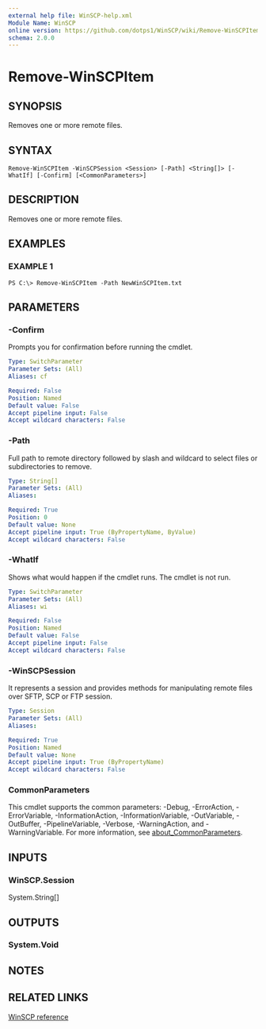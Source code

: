 ```yaml
---
external help file: WinSCP-help.xml
Module Name: WinSCP
online version: https://github.com/dotps1/WinSCP/wiki/Remove-WinSCPItem
schema: 2.0.0
---
```


# Remove-WinSCPItem

## SYNOPSIS
Removes one or more remote files.

## SYNTAX

```
Remove-WinSCPItem -WinSCPSession <Session> [-Path] <String[]> [-WhatIf] [-Confirm] [<CommonParameters>]
```

## DESCRIPTION
Removes one or more remote files.

## EXAMPLES

### EXAMPLE 1
```
PS C:\> Remove-WinSCPItem -Path NewWinSCPItem.txt
```

## PARAMETERS

### -Confirm
Prompts you for confirmation before running the cmdlet.

```yaml
Type: SwitchParameter
Parameter Sets: (All)
Aliases: cf

Required: False
Position: Named
Default value: False
Accept pipeline input: False
Accept wildcard characters: False
```

### -Path
Full path to remote directory followed by slash and wildcard to select files or subdirectories to remove.

```yaml
Type: String[]
Parameter Sets: (All)
Aliases:

Required: True
Position: 0
Default value: None
Accept pipeline input: True (ByPropertyName, ByValue)
Accept wildcard characters: False
```

### -WhatIf
Shows what would happen if the cmdlet runs.
The cmdlet is not run.

```yaml
Type: SwitchParameter
Parameter Sets: (All)
Aliases: wi

Required: False
Position: Named
Default value: False
Accept pipeline input: False
Accept wildcard characters: False
```

### -WinSCPSession
It represents a session and provides methods for manipulating remote files over SFTP, SCP or FTP session.

```yaml
Type: Session
Parameter Sets: (All)
Aliases:

Required: True
Position: Named
Default value: None
Accept pipeline input: True (ByPropertyName)
Accept wildcard characters: False
```

### CommonParameters
This cmdlet supports the common parameters: -Debug, -ErrorAction, -ErrorVariable, -InformationAction, -InformationVariable, -OutVariable, -OutBuffer, -PipelineVariable, -Verbose, -WarningAction, and -WarningVariable. For more information, see [about_CommonParameters](http://go.microsoft.com/fwlink/?LinkID=113216).

## INPUTS

### WinSCP.Session
System.String\[\]

## OUTPUTS

### System.Void

## NOTES

## RELATED LINKS

[WinSCP reference](https://winscp.net/eng/docs/library_session_removefiles)

